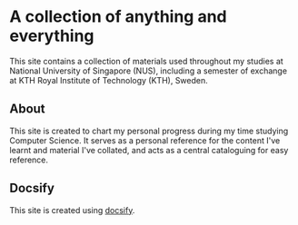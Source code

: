 # A collection of anything and everything

This site contains a collection of materials used throughout my studies at National University of Singapore (NUS), including a semester of exchange at KTH Royal Institute of Technology (KTH), Sweden.

## About
This site is created to chart my personal progress during my time studying Computer Science.
It serves as a personal reference for the content I've learnt and material I've collated, and acts as a central cataloguing for easy reference.

## Docsify
This site is created using [docsify](https://docsify.js.org).
